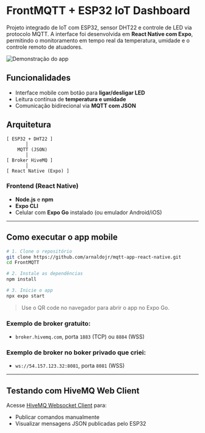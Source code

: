 
# FrontMQTT + ESP32 IoT Dashboard

Projeto integrado de IoT com ESP32, sensor DHT22 e controle de LED via protocolo MQTT. A interface foi desenvolvida em **React Native com Expo**, permitindo o monitoramento em tempo real da temperatura, umidade e o controle remoto de atuadores.

![Demonstração do app](assets/demo.gif)

## Funcionalidades

- Interface mobile com botão para **ligar/desligar LED**
- Leitura contínua de **temperatura e umidade**
- Comunicação bidirecional via **MQTT com JSON**


## Arquitetura

```
[ ESP32 + DHT22 ]
       │
    MQTT (JSON)
       │
[ Broker HiveMQ ]
       │
[ React Native (Expo) ]
```

### Frontend (React Native)

- **Node.js** e **npm**
- **Expo CLI**
- Celular com **Expo Go** instalado (ou emulador Android/iOS)

---

## Como executar o app mobile

```bash
# 1. Clone o repositório
git clone https://github.com/arnaldojr/mqtt-app-react-native.git
cd FrontMQTT

# 2. Instale as dependências
npm install

# 3. Inicie o app
npx expo start
```

> Use o QR code no navegador para abrir o app no Expo Go.


### Exemplo de broker gratuito:

- `broker.hivemq.com`, porta `1883` (TCP) ou `8884` (WSS)


### Exemplo de broker no boker privado que criei:

- `ws://54.157.123.32:8081`, porta `8081` (WSS)


---

## Testando com HiveMQ Web Client

Acesse [HiveMQ Websocket Client](https://www.hivemq.com/demos/websocket-client/) para:

- Publicar comandos manualmente
- Visualizar mensagens JSON publicadas pelo ESP32

